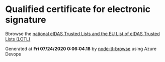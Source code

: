 # Qualified certificate for electronic signature 
 Bbrowse the [national eIDAS Trusted Lists and the EU List of eIDAS Trusted Lists (LOTL)](https://webgate.ec.europa.eu/tl-browser/#/) 
 
 
Generated at **Fri 07/24/2020  0:06:04.18** by [node-tl-browse](https://github.com/ymedlop/node-tl-browser) using Azure Devops 
